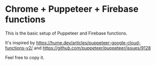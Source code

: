 # Chrome + Puppeteer + Firebase functions

This is the basic setup of Puppeteer and Firebase functions.

It's inspired by https://hume.dev/articles/puppeteer-google-cloud-functions-v2/ and https://github.com/puppeteer/puppeteer/issues/9128

Feel free to copy it.
